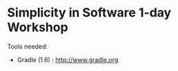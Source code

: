 Simplicity in Software 1-day Workshop
=====================================

Tools needed:

- Gradle (1.6) : http://www.gradle.org

